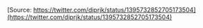 [Source: https://twitter.com/diprjk/status/1395732852705173504](https://twitter.com/diprjk/status/1395732852705173504)